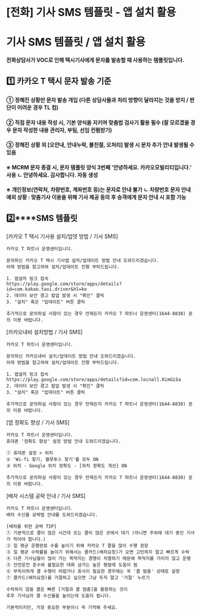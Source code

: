 # [전화] 기사 SMS 템플릿 - 앱 설치 활용

**기사 SMS 템플릿 / 앱 설치 활용**
========================

**전화상담사가 VOC로 인해 택시기사에게 문자를 발송할 때 사용하는 템플릿입니다.**

**1️⃣ 카카오 T 택시 문자 발송 기준**
-------------------------

#### **① 정해진 상황만 문자 발송 개입 (다른 상담사들과 처리 방향이 달라지는 것을 방지 / 판단이 어려운 경우 TL 컴)**

#### **② 직접 문자 내용 작성 시, 기본 양식을 지키며 맞춤법 검사기 활용 필수 (잘 모르겠을 경우 문자 작성한 내용 관리자, 부팀, 선임 컨펌받기)**

#### **③ 정해진 상황 외 [오안내, 안내누락, 불친절, 오처리] 발생 시 문자 추가 안내 발생될 수 있음**

#### 

#### **※ MCRM 문자 종결 시, 문자 템플릿 양식 3번째 '안녕하세요. 카카오모빌리티입니다.' 사용** **ㄴ 안녕하세요. 감사합니다. 자동 생성**

#### 

#### **※ 개인정보(연락처, 차량번호, 계좌번호 등)는 문자로 안내 불가** **ㄴ 차량번호 문자 안내 예외 상황 : 맞춤기사 이용을 위해 기사 제공 동의 후 승객에게 문자 안내 시 포함 가능**

**2️⃣****SMS 템플릿**
------------------

[카카오 T 택시 기사용 설치/업뎃 방법 / 기사 SMS]

```
카카오 T 파트너 운영센터입니다.  
  
문의하신 카카오 T 택시 기사앱 설치/업데이트 방법 안내 도와드리겠습니다.  
아래 방법을 참고하여 설치/업데이트 진행 부탁드립니다.  
  
1. 앱설치 링크 접속  
https://play.google.com/store/apps/details?id=com.kakao.taxi.driver&hl=ko  
2. 데이터 보안 경고 팝업 발생 시 "확인" 클릭  
3. "설치" 혹은 "업데이트" 버튼 클릭  
  
추가적으로 문의하실 사항이 있는 경우 언제든지 카카오 T 파트너 운영센터(1644-8830) 문의 이용 바랍니다.
```

[카카오내비 설치방법 / 기사 SMS]

```
카카오 T 파트너 운영센터입니다.  
  
문의하신 카카오내비 설치/업데이트 방법 안내 도와드리겠습니다.  
아래 방법을 참고하여 설치/업데이트 진행 부탁드립니다.  
  
1. 앱설치 링크 접속  
https://play.google.com/store/apps/details?id=com.locnall.KimGiSa  
2. 데이터 보안 경고 팝업 발생 시 "확인" 클릭  
3. "설치" 혹은 "업데이트" 버튼 클릭  
  
추가적으로 문의하실 사항이 있는 경우 언제든지 카카오 T 파트너 운영센터(1644-8830) 문의 이용 바랍니다.
```

[앱 정확도 향상 / 기사 SMS]

```
카카오 T 파트너 운영센터입니다.  
휴대폰 '정확도 향상' 설정 방법 안내 도와드리겠습니다.  
  
① 휴대폰 설정 > 위치  
② 'Wi-fi 찾기, 블루투스 찾기'를 모두 ON  
③ 위치 - Google 위치 정확도 - [위치 정확도 개선] ON  
  
추가적으로 문의하실 사항이 있는 경우 언제든지 카카오 T 파트너 운영센터(1644-8830) 문의 이용 바랍니다.
```

[배차 시스템 공략 안내 / 기사 SMS]

```
카카오 T 파트너 운영센터입니다.   
배차 수신율 공략법 안내를 도와드리겠습니다.  
  
[배차를 위한 공략 TIP]   
① 기본적으로 콜이 많은 시간대 또는 콜이 많은 곳에서 대기 (아니면 주위에 대기 중인 기사가 적어야 합니다.)   
② 일 평균 운행완료 수를 높이기 위해 카카오 T 콜을 많이 수행 권장   
③ 일 평균 수락률을 높이기 위해서는 콜카드(배차요청)가 오면 고민하지 말고 빠르게 수락   
④ 다른 기사님들이 많이 가는 목적지는 경쟁이 치열하기 때문에 목적지를 가리지 않고 운행   
⑤ 안전운전 준수와 불필요한 대화 삼가는 높은 평점에 도움이 됨   
⑥ 부득이하게 콜 수행이 어렵거나 휴식이 필요한 경우에는 꼭 '콜 멈춤' 상태로 설정   
⑦ 콜카드(배차요청)를 거절하고 싶으면 그냥 두지 말고 '거절' 누르기  
  
수락하지 않을 콜은 빠른 [거절과 콜 멈춤]을 활용하는 것이   
추후 기사님의 콜 수신율을 높이는데 도움이 됩니다.  
  
기본적이지만, 가장 중요한 부분이니 꼭 기억해 주세요.
```